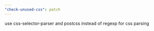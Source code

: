 ```yaml
---
"check-unused-css": patch
---
```


use css-selector-parser and postcss instead of regexp for css parsing
